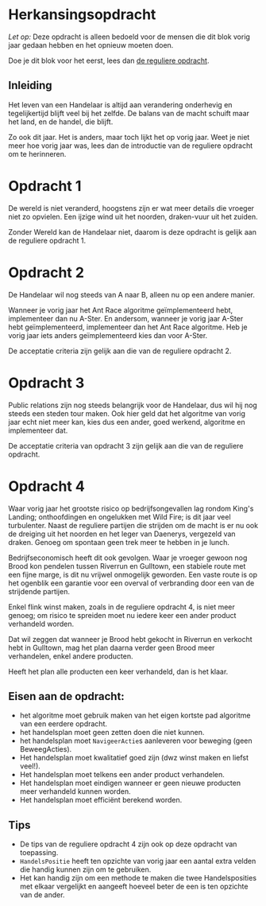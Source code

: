 Herkansingsopdracht
===================

*Let op:* Deze opdracht is alleen bedoeld voor de mensen die dit blok vorig jaar gedaan hebben en het opnieuw moeten doen.

Doe je dit blok voor het eerst, lees dan [de reguliere opdracht](OPDRACHT.md).

Inleiding
---------

Het leven van een Handelaar is altijd aan verandering onderhevig en tegelijkertijd blijft veel bij het zelfde.
De balans van de macht schuift maar het land, en de handel, die blijft.
  
Zo ook dit jaar. Het is anders, maar toch lijkt het op vorig jaar. 
Weet je niet meer hoe vorig jaar was, lees dan de introductie van de reguliere opdracht om te herinneren.

Opdracht 1
==========

De wereld is niet veranderd, hoogstens zijn er wat meer details die vroeger niet zo opvielen. 
Een ijzige wind uit het noorden, draken-vuur uit het zuiden.
 
Zonder Wereld kan de Handelaar niet, daarom is deze opdracht is gelijk aan de reguliere opdracht 1.  

Opdracht 2
==========

De Handelaar wil nog steeds van A naar B, alleen nu op een andere manier. 

Wanneer je vorig jaar het Ant Race algoritme geïmplementeerd hebt, implementeer dan nu A-Ster.
En andersom, wanneer je vorig jaar A-Ster hebt geïmplementeerd, implementeer dan het Ant Race algoritme. 
Heb je vorig jaar iets anders geïmplementeerd kies dan voor A-Ster.         

De acceptatie criteria zijn gelijk aan die van de reguliere opdracht 2.

Opdracht 3
==========

Public relations zijn nog steeds belangrijk voor de Handelaar, dus wil hij nog steeds een steden tour maken.
Ook hier geld dat het algoritme van vorig jaar echt niet meer kan, kies dus een ander, goed werkend, algoritme en implementeer dat.

De acceptatie criteria van opdracht 3 zijn gelijk aan die van de reguliere opdracht.

Opdracht 4
==========

Waar vorig jaar het grootste risico op bedrijfsongevallen lag rondom King's Landing; onthoofdingen en ongelukken met Wild Fire; 
is dit jaar veel turbulenter. Naast de reguliere partijen die strijden om de macht is er nu ook de dreiging uit het noorden en het leger van Daenerys, vergezeld van draken. Genoeg om spontaan geen trek meer te hebben in je lunch.

Bedrijfseconomisch heeft dit ook gevolgen. Waar je vroeger gewoon nog Brood kon pendelen tussen Riverrun en Gulltown, een stabiele route met een fijne marge, is dit nu vrijwel onmogelijk geworden. Een vaste route is op het ogenblik een garantie voor een overval of verbranding door een van de strijdende partijen.   

Enkel flink winst maken, zoals in de reguliere opdracht 4, is niet meer genoeg; om risico te spreiden moet nu iedere keer een ander product verhandeld worden.   
 
Dat wil zeggen dat wanneer je Brood hebt gekocht in Riverrun en verkocht hebt in Gulltown, mag het plan daarna verder geen Brood meer verhandelen, enkel andere producten.

Heeft het plan alle producten een keer verhandeld, dan is het klaar.
   
 
Eisen aan de opdracht:
----------------------

* het algoritme moet gebruik maken van het eigen kortste pad algoritme van een eerdere opdracht.
* het handelsplan moet geen zetten doen die niet kunnen.
* het handelsplan moet `NavigeerActie`s aanleveren voor beweging (geen BeweegActies). 
* Het handelsplan moet kwalitatief goed zijn (dwz winst maken en liefst veel!).
* Het handelsplan moet telkens een ander product verhandelen. 
* Het handelsplan moet eindigen wanneer er geen nieuwe producten meer verhandeld kunnen worden.
* Het handelsplan moet efficiënt berekend worden.

Tips
----

* De tips van de reguliere opdracht 4 zijn ook op deze opdracht van toepassing.
* `HandelsPositie` heeft ten opzichte van vorig jaar een aantal extra velden die handig kunnen zijn om te gebruiken.
* Het kan handig zijn om een methode te maken die twee Handelsposities met elkaar vergelijkt en aangeeft hoeveel beter de een is ten opzichte van de ander.
 